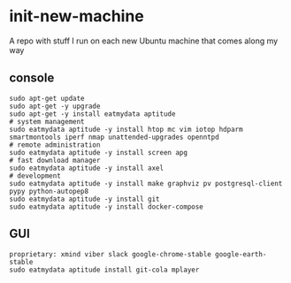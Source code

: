 # init-new-machine
A repo with stuff I run on each new Ubuntu machine that comes along my way

## console

```
sudo apt-get update
sudo apt-get -y upgrade
sudo apt-get -y install eatmydata aptitude
# system management
sudo eatmydata aptitude -y install htop mc vim iotop hdparm smartmontools iperf nmap unattended-upgrades openntpd
# remote administration
sudo eatmydata aptitude -y install screen apg
# fast download manager
sudo eatmydata aptitude -y install axel
# development
sudo eatmydata aptitude -y install make graphviz pv postgresql-client pypy python-autopep8
sudo eatmydata aptitude -y install git
sudo eatmydata aptitude -y install docker-compose
```
  
## GUI

```
proprietary: xmind viber slack google-chrome-stable google-earth-stable
sudo eatmydata aptitude install git-cola mplayer
```
